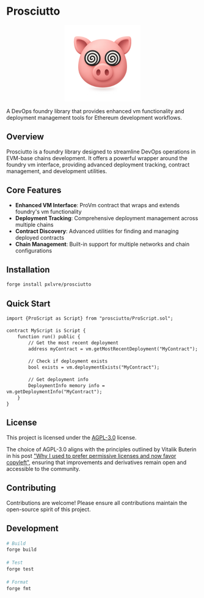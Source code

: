# Prosciutto

<div align="center">
  <img src="public/prosciutto.png" alt="Prosciutto Logo" width="200"/>
</div>

A DevOps foundry library that provides enhanced vm functionality and deployment management tools for Ethereum development workflows.

## Overview

Prosciutto is a foundry library designed to streamline DevOps operations in EVM-base chains development. It offers a powerful wrapper around the foundry vm interface, providing advanced deployment tracking, contract management, and development utilities.

## Core Features

- **Enhanced VM Interface**: ProVm contract that wraps and extends foundry's vm functionality
- **Deployment Tracking**: Comprehensive deployment management across multiple chains
- **Contract Discovery**: Advanced utilities for finding and managing deployed contracts
- **Chain Management**: Built-in support for multiple networks and chain configurations

## Installation

```bash
forge install pxlvre/prosciutto
```

## Quick Start

```solidity
import {ProScript as Script} from "prosciutto/ProScript.sol";

contract MyScript is Script {
    function run() public {
        // Get the most recent deployment
        address myContract = vm.getMostRecentDeployment("MyContract");

        // Check if deployment exists
        bool exists = vm.deploymentExists("MyContract");

        // Get deployment info
        DeploymentInfo memory info = vm.getDeploymentInfo("MyContract");
    }
}
```

## License

This project is licensed under the [AGPL-3.0](LICENSE) license.

The choice of AGPL-3.0 aligns with the principles outlined by Vitalik Buterin in his post ["Why I used to prefer permissive licenses and now favor copyleft"](https://vitalik.eth.limo/general/2025/07/07/copyleft.html), ensuring that improvements and derivatives remain open and accessible to the community.

## Contributing

Contributions are welcome! Please ensure all contributions maintain the open-source spirit of this project.

## Development

```bash
# Build
forge build

# Test
forge test

# Format
forge fmt
```
